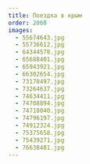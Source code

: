 ```yaml
---
title: Поездка в крым
order: 2060
images:
  - 55674643.jpg
  - 55736612.jpg
  - 64344578.jpg
  - 65688401.jpg
  - 65943921.jpg
  - 66302654.jpg
  - 73170497.jpg
  - 73264637.jpg
  - 74634411.jpg
  - 74708894.jpg
  - 74718040.jpg
  - 74796197.jpg
  - 74912324.jpg
  - 75375658.jpg
  - 75439271.jpg
  - 76638481.jpg
---
```

